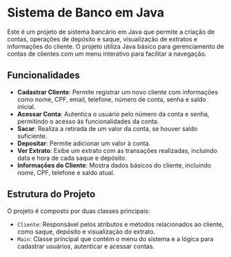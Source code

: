 # Sistema de Banco em Java

Este é um projeto de sistema bancário em Java que permite a criação de contas, operações de depósito e saque, visualização de extratos e informações do cliente. O projeto utiliza Java básico para gerenciamento de contas de clientes com um menu interativo para facilitar a navegação.

## Funcionalidades

- **Cadastrar Cliente**: Permite registrar um novo cliente com informações como nome, CPF, email, telefone, número de conta, senha e saldo inicial.
- **Acessar Conta**: Autentica o usuário pelo número da conta e senha, permitindo o acesso às funcionalidades da conta.
- **Sacar**: Realiza a retirada de um valor da conta, se houver saldo suficiente.
- **Depositar**: Permite adicionar um valor à conta.
- **Ver Extrato**: Exibe um extrato com as transações realizadas, incluindo data e hora de cada saque e depósito.
- **Informações do Cliente**: Mostra dados básicos do cliente, incluindo nome, CPF, telefone e saldo atual.

## Estrutura do Projeto

O projeto é composto por duas classes principais:

- `Cliente`: Responsável pelos atributos e métodos relacionados ao cliente, como saque, depósito e visualização do extrato.
- `Main`: Classe principal que contém o menu do sistema e a lógica para cadastrar usuários, autenticar e acessar contas.
